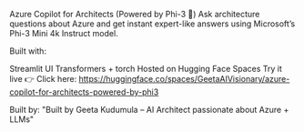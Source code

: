 Azure Copilot for Architects (Powered by Phi-3 🧠)
Ask architecture questions about Azure and get instant expert-like answers using Microsoft’s Phi-3 Mini 4k Instruct model.

Built with:

Streamlit UI
Transformers + torch
Hosted on Hugging Face Spaces
Try it live 👉 Click here: https://huggingface.co/spaces/GeetaAIVisionary/azure-copilot-for-architects-powered-by-phi3

Built by:
 "Built by Geeta Kudumula – AI Architect passionate about Azure + LLMs"
